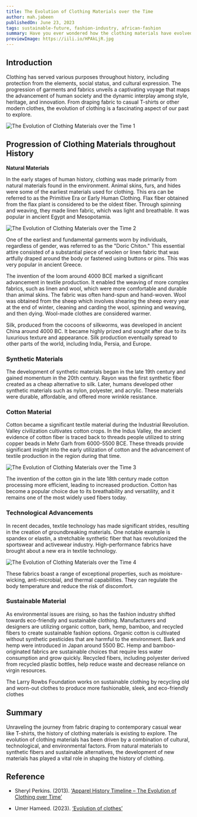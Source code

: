 ```yaml
---
title: The Evolution of Clothing Materials over the Time
author: mah.jabeen
publishedOn: June 23, 2023
tags: sustainable-future, fashion-industry, african-fashion
summary: Have you ever wondered how the clothing materials have evolved over time? Let's dive in and get a flashback of this transformational journey.
previewImage: https://iili.io/HPAkLjR.jpg
---
```


## Introduction

Clothing has served various purposes throughout history, including protection from the elements, social status, and cultural expression. The progression of garments and fabrics unveils a captivating voyage that maps the advancement of human society and the dynamic interplay among style, heritage, and innovation. From draping fabric to casual T-shirts or other modern clothes, the evolution of clothing is a fascinating aspect of our past to explore.

![The Evolution of Clothing Materials over the Time 1](https://iili.io/HPAkLjR.jpg)

## Progression of Clothing Materials throughout History

**Natural Materials**

In the early stages of human history, clothing was made primarily from natural materials found in the environment. Animal skins, furs, and hides were some of the earliest materials used for clothing. This era can be referred to as the Primitive Era or Early Human Clothing. Flax fiber obtained from the flax plant is considered to be the oldest fiber. Through spinning and weaving, they made linen fabric, which was light and breathable. It was popular in ancient Egypt and Mesopotamia.

![The Evolution of Clothing Materials over the Time 2](https://iili.io/HPnzGat.jpg)

One of the earliest and fundamental garments worn by individuals, regardless of gender, was referred to as the "Doric Chiton." This essential attire consisted of a substantial piece of woolen or linen fabric that was artfully draped around the body or fastened using buttons or pins. This was very popular in ancient Greece.

The invention of the loom around 4000 BCE marked a significant advancement in textile production. It enabled the weaving of more complex fabrics, such as linen and wool, which were more comfortable and durable than animal skins. The fabric was often hand-spun and hand-woven. Wool was obtained from the sheep which involves shearing the sheep every year at the end of winter, cleaning and carding the wool, spinning and weaving, and then dying. Wool-made clothes are considered warmer.

Silk, produced from the cocoons of silkworms, was developed in ancient China around 4000 BC. It became highly prized and sought after due to its luxurious texture and appearance. Silk production eventually spread to other parts of the world, including India, Persia, and Europe.

### Synthetic Materials

The development of synthetic materials began in the late 19th century and gained momentum in the 20th century. Rayon was the first synthetic fiber created as a cheap alternative to silk. Later, humans developed other synthetic materials such as nylon, polyester, and acrylic. These materials were durable, affordable, and offered more wrinkle resistance.

### Cotton Material

Cotton became a significant textile material during the Industrial Revolution. Valley civilization cultivates cotton crops. In the Indus Valley, the ancient evidence of cotton fiber is traced back to threads people utilized to string copper beads in Mehr Garh from 6000-5500 BCE. These threads provide significant insight into the early utilization of cotton and the advancement of textile production in the region during that time.

![The Evolution of Clothing Materials over the Time 3](https://iili.io/HPnls3b.jpg)

The invention of the cotton gin in the late 18th century made cotton processing more efficient, leading to increased production. Cotton has become a popular choice due to its breathability and versatility, and it remains one of the most widely used fibers today.

### Technological Advancements

In recent decades, textile technology has made significant strides, resulting in the creation of groundbreaking materials. One notable example is spandex or elastin, a stretchable synthetic fiber that has revolutionized the sportswear and activewear industry. High-performance fabrics have brought about a new era in textile technology.

![The Evolution of Clothing Materials over the Time 4](https://iili.io/HPnGMSs.jpg)

These fabrics boast a range of exceptional properties, such as moisture-wicking, anti-microbial, and thermal capabilities. They can regulate the body temperature and reduce the risk of discomfort.

### Sustainable Material

As environmental issues are rising, so has the fashion industry shifted towards eco-friendly and sustainable clothing. Manufacturers and designers are utilizing organic cotton, bark, hemp, bamboo, and recycled fibers to create sustainable fashion options. Organic cotton is cultivated without synthetic pesticides that are harmful to the environment. Bark and hemp were introduced in Japan around 5500 BC. Hemp and bamboo-originated fabrics are sustainable choices that require less water consumption and grow quickly. Recycled fibers, including polyester derived from recycled plastic bottles, help reduce waste and decrease reliance on virgin resources.

The Larry Rowbs Foundation works on sustainable clothing by recycling old and worn-out clothes to produce more fashionable, sleek, and eco-friendly clothes

## Summary

Unraveling the journey from fabric draping to contemporary casual wear like T-shirts, the history of clothing materials is existing to explore. The evolution of clothing materials has been driven by a combination of cultural, technological, and environmental factors. From natural materials to synthetic fibers and sustainable alternatives, the development of new materials has played a vital role in shaping the history of clothing.

## Reference

-   Sheryl Perkins. (2013). [‘Apparel History Timeline – The Evolution of Clothing over Time’](https://www.blankstyle.com/articles/apparel-history-timeline-evolution-clothing-over-time)

-   Umer Hameed. (2023). [‘Evolution of clothes’](https://www.researchgate.net/publication/370935169_Evolution_of_clothes)
